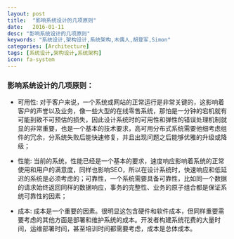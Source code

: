 ```yaml
---
layout: post
title:  "影响系统设计的几项原则"
date:   2016-01-11
desc: "影响系统设计的几项原则"
keywords: "系统设计,架构设计,系统架构,木偶人,胡登军,Simon"
categories: [Architecture]
tags: [系统设计,架构设计,系统架构]
icon: fa-system
---
```


### 影响系统设计的几项原则：

* 可用性:
	对于客户来说，一个系统或网站的正常运行是非常关键的，这影响着客户的声誉以及业务，像一些大型的在线零售系统，那怕是一分钟的宕机就有可能到致不可预估的损失，因此设计系统时的可用性和弹性的错误处理机制就显的非常重要，也是一个基本的技术要求，高可用分布式系统需要他细考虑组件的冗余，分系统失败后能快速修复，并且出现问题之后能够优雅的升级或降级；

* 性能:
	当前的系统，性能已经是一个基本的要求，速度响应影响着系统的正常使用和用户的满意度，同样也影响SEO，所以在设计系统时，快速响应和低延迟的系统是必须考虑的；可靠性，一个系统需要具备可靠性，比如同一个数据的请求始终返回同样的数据响应，事务的完整性、业务的原子组合都是保证系统可靠性的因素；

* 成本:
	成本是一个重要的因素。很明显这包含硬件和软件成本，但同样重要需要考虑的其他方面是部署和维护系统的成本。开发者构建系统花费的大量时间，运维部署时间，甚至培训时间都需要考虑，成本是总体成本。